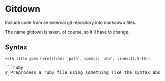Gitdown
=======

Include code from an external git repository into markdown files.

The name gitdown is taken, of course, so it'll have to change.

Syntax
------

`<<[A title goes here](file: 'path', commit: 'sha', lines:[1,5-10])`

<pre>
```ruby
# Preprocess a ruby file using something like the syntax above
```
</pre>
